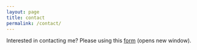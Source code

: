 ```yaml
---
layout: page
title: contact
permalink: /contact/
---
```


Interested in contacting me? Please using this <a href="../cme/index.html" target="_blank">form</a> (opens new window).
